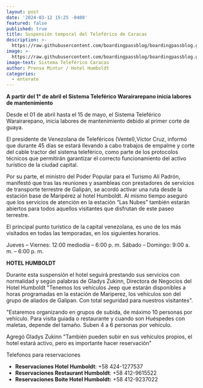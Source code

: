 ```yaml
---
layout: post
date: '2024-03-12 15:25 -0400'
featured: false
published: true
title: Suspensión temporal del Teleférico de Caracas
description: >-
  https://raw.githubusercontent.com/boardingpassblog/boardingpassblog.github.io/main/assets/images/Teleferico.jpg
image: >-
  https://raw.githubusercontent.com/boardingpassblog/boardingpassblog.github.io/main/assets/images/Teleferico.jpg
image-text: Sistema Teleférico Caracas
author: Prensa Mintur / Hotel Humboldt
categories:
  - enterate
---
```

**A partir del 1° de abril el Sistema Teleférico Warairarepano inicia labores de mantenimiento**

Desde el 01 de abril hasta el 15 de mayo, el Sistema Teleférico Warairarepano, inicia labores de mantenimiento debido al primer corte de guaya.

El presidente de Venezolana de Teleféricos (Ventel),Víctor Cruz, informó que durante 45 días se estará llevando a cabo trabajos de empalme y corte del cable tractor del sistema teleférico, como parte de los protocolos técnicos que permitirán garantizar el correcto funcionamiento del activo turístico de la ciudad capital.

Por su parte, el ministro del Poder Popular para el Turismo Alí Padrón, manifestó que tras las reuniones y asambleas con prestadores de servicios de transporte terrestre de Galipán, se acordó activar una ruta desde la estación base de Maripérez al hotel Humboldt. Al mismo tiempo  aseguró que los servicios de atención en la estación “Las Nubes” también estarán abiertos para todos aquellos visitantes que disfrutan de este paseo terrestre.

El principal punto turístico de la capital venezolana, es uno de los más visitados en todas las temporadas, en los siguientes horarios.

Jueves – Viernes: 12:00 mediodía – 6:00 p. m.
Sábado – Domingo: 9:00 a. m. – 6:00 p. m.

**HOTEL HUMBOLDT**

Durante esta suspensión el hotel seguirá prestando sus servicios con normalidad y según palabras de Gladys Zukinn, Directora de Negocios del Hotel Humboldt "Tenemos los vehículos Jeep que estarán disponibles a horas programadas en la estación de Mariperez, los vehículos son del grupo de aliados de Galipan. Con total seguridad para nuestros visitantes".

"Estaremos organizando en grupos de subida, de máximo 10 personas por vehículo. Para visita guiada o restaurante y cuando son Huéspedes con maletas, depende del tamaño. Suben 4 a 6 personas por vehículo.

Agregó Gladys Zukinn "También pueden subir en sus vehículos propios, el hotel estará activo, pero es importante hacer reservación"

Telefonos para reservaciones

- **Reservaciones Hotel Humboldt**: +58 424-1277537
- **Reservaciones Restaurant Humboldt**: +58 412-9615522
- **Reservaciones Boite Hotel Humboldt:** +58 412-9237022
